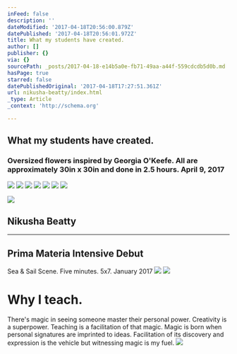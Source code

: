 ```yaml
---
inFeed: false
description: ''
dateModified: '2017-04-18T20:56:00.879Z'
datePublished: '2017-04-18T20:56:01.972Z'
title: What my students have created.
author: []
publisher: {}
via: {}
sourcePath: _posts/2017-04-18-e14b5a0e-fb71-49aa-a44f-559cdcdb5d0b.md
hasPage: true
starred: false
datePublishedOriginal: '2017-04-18T17:27:51.361Z'
url: nikusha-beatty/index.html
_type: Article
_context: 'http://schema.org'

---
```

## What my students have created.

### Oversized flowers inspired by Georgia O'Keefe. All are approximately 30in x 30in and done in 2.5 hours. April 9, 2017
![](https://s3-us-west-2.amazonaws.com/the-grid-img/p/bd2f9ab9a2dbabc50b45aab29731174ae59c50ac.jpg)
![](https://s3-us-west-2.amazonaws.com/the-grid-img/p/59b932d45a439a6062691c63bb57e8c83e0b73e4.jpg)
![](https://s3-us-west-2.amazonaws.com/the-grid-img/p/79ce04b12611847857c33a8479adf163ae266b32.jpg)
![](https://s3-us-west-2.amazonaws.com/the-grid-img/p/508b1524fe7e9e621ae78f7bfc4b5dad4229721a.jpg)
![](https://s3-us-west-2.amazonaws.com/the-grid-img/p/a710425a3b35a104b094fb80477763a672586fa0.jpg)
![](https://s3-us-west-2.amazonaws.com/the-grid-img/p/a651142b198d46f71f1b0736f61b9994ce501273.jpg)
![](https://s3-us-west-2.amazonaws.com/the-grid-img/p/6d73bdf2a153e47c613942dc9febab0848e05e45.jpg)

<article style=""><img src="https://the-grid-user-content.s3-us-west-2.amazonaws.com/82019781-eba5-4c53-aeae-399541739b40.jpg" /><h1>Nikusha Beatty</h1></article>

---

## Prima Materia Intensive Debut

Sea & Sail Scene. Five minutes. 5x7\. January 2017
![](https://imgflo.herokuapp.com/graph/2b2431f8e7ba7b0/c976ff3a38d08654d87b276df27fdc3d/croprotate.jpg?cropheight=2160&cropwidth=2160&degrees=-90&input=https%3A%2F%2Fthe-grid-user-content.s3-us-west-2.amazonaws.com%2Fced61093-426d-461f-8498-b6f81217a790.jpg&x=0&y=0)
![](https://imgflo.herokuapp.com/graph/2b2431f8e7ba7b0/c5e491d403170b3d94a8e6c1c47fca5c/croprotate.jpg?cropheight=2160&cropwidth=2160&degrees=-90&input=https%3A%2F%2Fthe-grid-user-content.s3-us-west-2.amazonaws.com%2Fee594aae-1c78-4e72-9657-33e609fdc665.jpg&x=0&y=0)

# Why I teach.

There's magic in seeing someone master their personal power. Creativity is a superpower. Teaching is a facilitation of that magic. Magic is born when personal signatures are imprinted to ideas. Facilitation of its discovery and expression is the vehicle but witnessing magic is my fuel.
![](https://the-grid-user-content.s3-us-west-2.amazonaws.com/d86763e4-2e59-4e9d-ac09-3ee6c33f595a.jpg)
